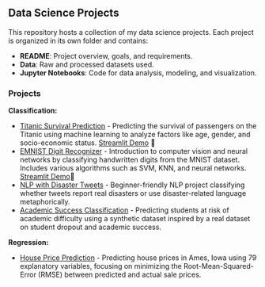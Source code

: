 ## Data Science Projects

This repository hosts a collection of my data science projects. Each project is organized in its own folder and contains:

- **README**: Project overview, goals, and requirements.
- **Data**: Raw and processed datasets used.
- **Jupyter Notebooks**: Code for data analysis, modeling, and visualization.

### Projects

**Classification:**

- [Titanic Survival Prediction](Kaggle/titanic) - Predicting the survival of passengers on the Titanic using machine learning to analyze factors like age, gender, and socio-economic status. [Streamlit Demo](https://data-science-projects-titanic.streamlit.app/) 🚀
- [EMNIST Digit Recognizer](Kaggle/digit-recognizer) - Introduction to computer vision and neural networks by classifying handwritten digits from the MNIST dataset. Includes various algorithms such as SVM, KNN, and neural networks. [Streamlit Demo](https://spagestic-data-science-emnist.streamlit.app/)🚀
- [NLP with Disaster Tweets](Kaggle/nlp-with-disaster-tweets) - Beginner-friendly NLP project classifying whether tweets report real disasters or use disaster-related language metaphorically.
- [Academic Success Classification](Kaggle/academic-success) - Predicting students at risk of academic difficulty using a synthetic dataset inspired by a real dataset on student dropout and academic success.

**Regression:**

- [House Price Prediction](Kaggle/house-price-prediction) - Predicting house prices in Ames, Iowa using 79 explanatory variables, focusing on minimizing the Root-Mean-Squared-Error (RMSE) between predicted and actual sale prices.
